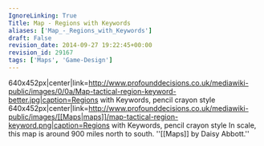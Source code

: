 ```yaml
---
IgnoreLinking: True
Title: Map - Regions with Keywords
aliases: ['Map_-_Regions_with_Keywords']
draft: False
revision_date: 2014-09-27 19:22:45+00:00
revision_id: 29167
tags: ['Maps', 'Game-Design']
---
```


640x452px|center|link=http://www.profounddecisions.co.uk/mediawiki-public/images/0/0a/Map-tactical-region-keyword-better.jpg|caption=Regions with Keywords, pencil crayon style
640x452px|center|link=http://www.profounddecisions.co.uk/mediawiki-public/images/[[Maps|maps]]/map-tactical-region-keyword.png|caption=Regions with Keywords, pencil crayon style
In scale, this map is around 900 miles north to south.
''[[Maps]] by Daisy Abbott.''